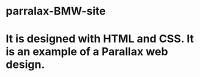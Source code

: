 # parralax-BMW-site

<h1>It is designed with HTML and CSS. It is an example of a Parallax web design.</h1>





